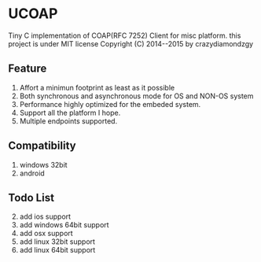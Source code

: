 # UCOAP
Tiny C implementation of COAP(RFC 7252) Client for misc platform. this project is under MIT license
Copyright (C) 2014--2015 by crazydiamondzgy

## Feature

1. Affort a minimun footprint as least as it possible
2. Both synchronous and asynchronous mode for OS and NON-OS system
3. Performance highly optimized for the embeded system.
4. Support all the platform I hope.
5. Multiple endpoints supported.  

## Compatibility
1. windows 32bit
3. android

## Todo List
2. add ios support
5. add windows 64bit support
6. add osx support
7. add linux 32bit support
8. add linux 64bit support

##